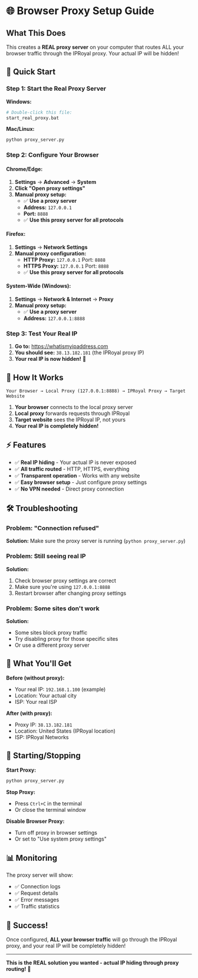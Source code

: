 # 🌐 Browser Proxy Setup Guide

## What This Does

This creates a **REAL proxy server** on your computer that routes ALL your browser traffic through the IPRoyal proxy. Your actual IP will be hidden!

## 🚀 Quick Start

### Step 1: Start the Real Proxy Server

**Windows:**
```bash
# Double-click this file:
start_real_proxy.bat
```

**Mac/Linux:**
```bash
python proxy_server.py
```

### Step 2: Configure Your Browser

#### Chrome/Edge:
1. **Settings** → **Advanced** → **System**
2. **Click "Open proxy settings"**
3. **Manual proxy setup:**
   - ✅ **Use a proxy server**
   - **Address:** `127.0.0.1`
   - **Port:** `8888`
   - ✅ **Use this proxy server for all protocols**

#### Firefox:
1. **Settings** → **Network Settings**
2. **Manual proxy configuration:**
   - **HTTP Proxy:** `127.0.0.1` Port: `8888`
   - **HTTPS Proxy:** `127.0.0.1` Port: `8888`
   - ✅ **Use this proxy server for all protocols**

#### System-Wide (Windows):
1. **Settings** → **Network & Internet** → **Proxy**
2. **Manual proxy setup:**
   - ✅ **Use a proxy server**
   - **Address:** `127.0.0.1:8888`

### Step 3: Test Your Real IP

1. **Go to:** https://whatismyipaddress.com
2. **You should see:** `38.13.182.181` (the IPRoyal proxy IP)
3. **Your real IP is now hidden!** 🎉

## 🔧 How It Works

```
Your Browser → Local Proxy (127.0.0.1:8888) → IPRoyal Proxy → Target Website
```

1. **Your browser** connects to the local proxy server
2. **Local proxy** forwards requests through IPRoyal
3. **Target website** sees the IPRoyal IP, not yours
4. **Your real IP is completely hidden!**

## ⚡ Features

- ✅ **Real IP hiding** - Your actual IP is never exposed
- ✅ **All traffic routed** - HTTP, HTTPS, everything
- ✅ **Transparent operation** - Works with any website
- ✅ **Easy browser setup** - Just configure proxy settings
- ✅ **No VPN needed** - Direct proxy connection

## 🛠️ Troubleshooting

### Problem: "Connection refused"
**Solution:** Make sure the proxy server is running (`python proxy_server.py`)

### Problem: Still seeing real IP
**Solution:** 
1. Check browser proxy settings are correct
2. Make sure you're using `127.0.0.1:8888`
3. Restart browser after changing proxy settings

### Problem: Some sites don't work
**Solution:** 
- Some sites block proxy traffic
- Try disabling proxy for those specific sites
- Or use a different proxy server

## 🎯 What You'll Get

**Before (without proxy):**
- Your real IP: `192.168.1.100` (example)
- Location: Your actual city
- ISP: Your real ISP

**After (with proxy):**
- Proxy IP: `38.13.182.181`
- Location: United States (IPRoyal location)
- ISP: IPRoyal Networks

## 🔄 Starting/Stopping

**Start Proxy:**
```bash
python proxy_server.py
```

**Stop Proxy:**
- Press `Ctrl+C` in the terminal
- Or close the terminal window

**Disable Browser Proxy:**
- Turn off proxy in browser settings
- Or set to "Use system proxy settings"

## 📊 Monitoring

The proxy server will show:
- ✅ Connection logs
- ✅ Request details
- ✅ Error messages
- ✅ Traffic statistics

## 🎉 Success!

Once configured, **ALL your browser traffic** will go through the IPRoyal proxy, and your real IP will be completely hidden!

---

**This is the REAL solution you wanted - actual IP hiding through proxy routing!** 🚀
